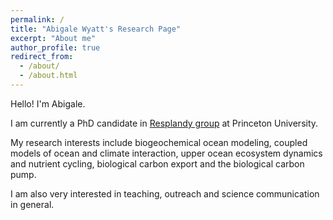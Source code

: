 ```yaml
---
permalink: /
title: "Abigale Wyatt's Research Page"
excerpt: "About me"
author_profile: true
redirect_from: 
  - /about/
  - /about.html
---
```


Hello! I'm Abigale.

I am currently a PhD candidate in [Resplandy group](http://resplandy.princeton.edu/) at Princeton University. 

My research interests include biogeochemical ocean modeling, coupled models of ocean and climate interaction, upper ocean ecosystem dynamics and nutrient cycling, biological carbon export and the biological carbon pump. 

I am also very interested in teaching, outreach and science communication in general. 

